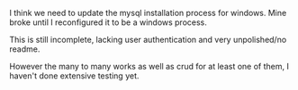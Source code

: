 I think we need to update the mysql installation process for windows.  Mine broke until I reconfigured it to be a windows process.

This is still incomplete, lacking user authentication and very unpolished/no readme.  

However the many to many works as well as crud for at least one of them, I haven't done extensive testing yet.
